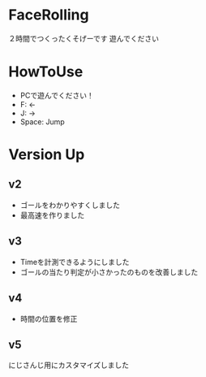 # FaceRolling
２時間でつくったくそげーです
遊んでください

# HowToUse
* PCで遊んでください！
* F: ←
* J: →
* Space: Jump

# Version Up
## v2
* ゴールをわかりやすくしました
* 最高速を作りました

## v3
* Timeを計測できるようにしました
* ゴールの当たり判定が小さかったのものを改善しました

## v4
* 時間の位置を修正

## v5
にじさんじ用にカスタマイズしました

